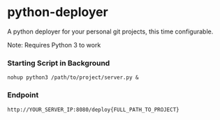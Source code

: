 # python-deployer
A python deployer for your personal git projects, this time configurable.

Note: Requires Python 3 to work

### Starting Script in Background
`nohup python3 /path/to/project/server.py &`

### Endpoint
`http://YOUR_SERVER_IP:8080/deploy{FULL_PATH_TO_PROJECT}`
